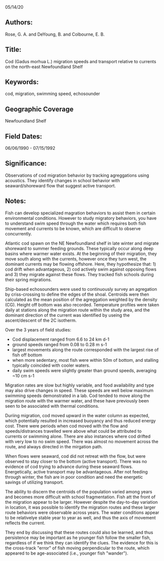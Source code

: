05/14/20
## Authors:
Rose, G. A. and DeYoung, B. and Colbourne, E. B.
## Title:
Cod (Gadus morhua L.) migration speeds and transport relative to currents on the north-east Newfoundland Shelf
## Keywords:
cod, migration, swimming speed, echosounder
## Geographic Coverage
Newfoundland Shelf
## Field Dates:
06/06/1990 - 07/15/1992
## Significance:
Observations of cod migration behavior by tracking agreggations using acoustics. They identify changes in school behavior with seaward/shoreward flow that suggest active transport.

## Notes:
Fish can develop specialized magration behaviors to assist them in certain environmental conditions. However to study migratory behaviors, you have to understand swim speed through the water which requires both fish movement and currents to be known, which are difficult to observe concurrently.

Atlantic cod spawn on the NE Newfoundland shelf in late winter and migrate shoreward to summer feeding grounds. These typically occur along deep basins where warmer water exists. At the beginning of their migration, they move south along with the currents, however once they turn west, the dominant currents may be flowing offshore. Here, they hypothesize that: 1) cod drift when advantageous, 2) cod actively swim against opposing flows and 3) they migrate against these flows. They tracked fish schools during their spring migrations.

Ship-based echosounders were used to continuously survey an agregation by criss-crossing to define the edges of the shoal. Centroids were then calculated as the mean position of the agreggation weighted by the density (CG).  Height off bottom was also recorded. Temperature profiles were taken daily at stations along the migration route within the study area, and the dominant direction of the current was identified by useing the ascent/descent of the 2C isotherm.

Over the 3 years of field studies:
- Cod displacement ranged from 6.6 to 24 km d-1
- ground speeds ranged from 0.08 to 0.28 m s-1
- largest movements along the route corresponded with the largest rise of fish off bottom
- when more sedentary, most fish were within 50m of bottom, and stalling typically coincided with cooler waters.
- daily swim speeds were slightly greater than ground speeds, averaging ~10 cm s-1

Migration rates are slow but highly variable, and food availability and type may also drive changes in speed. These speeds are well below maximum swimming speeds demonstrated in a lab. Cod tended to move along the migration route with the warmer water, and these have previously been seen to be associated with thermal conditions.

Duriing migration, cod moved upward in the water column as expected, which potentially resulted in increased buoyancy and thus reduced energy cost. There were periods when cod moved with the flow and speeds/distrances travelled were above what could be attributed to currents or swimming alone. There are also instances where cod drifted with very low to no swim speed. There was almost no movement across the route, and always directed in the mirgation path.

When flows were seaward, cod did not retreat with the flow, but were observed to stay closer to the bottom (active transport). There was no evidence of cod trying to advance during these seaward flows. Energetically, active transport may be advantageous. After not feeding through winter, the fish are in poor condition and need the energetic savings of utilizing transport.

The ability to discern the centroids of the population varied among years and becomes more difficult with school fragmentation. Fish att the front of the migration appear to be larger. However despite the day-to-day variation in location, it was possible to identify the migration routes and these larger route behaviors were observable across years. The water conditions appear to be relativelye stable year to year as well, and thus the axis of movement reflects the current.

They end by discussing that these routes could also be learned, and thus persistence may be important as he younger fish follow the smaller fish, regardless of if we think they can identify the clues. The evidence for this is the cross-track "error" of fish moving perpendicular to the route, which appeared to be age-associated (i.e., younger fish "wander").
